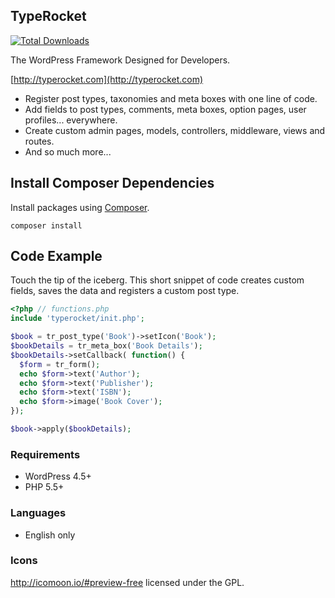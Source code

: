 ## TypeRocket

[![Total Downloads](https://poser.pugx.org/TypeRocket/typerocket/d/total.svg)](https://packagist.org/packages/TypeRocket/typerocket)

The WordPress Framework Designed for Developers.

[http://typerocket.com](http://typerocket.com)

- Register post types, taxonomies and meta boxes with one line of code.
- Add fields to post types, comments, meta boxes, option pages, user profiles... everywhere.
- Create custom admin pages, models, controllers, middleware, views and routes.
- And so much more...

## Install Composer Dependencies

Install packages using [Composer](https://getcomposer.org/).

```
composer install
```

## Code Example

Touch the tip of the iceberg. This short snippet of code creates custom fields, saves the data and registers a custom post type. 

```php
<?php // functions.php
include 'typerocket/init.php';

$book = tr_post_type('Book')->setIcon('Book');
$bookDetails = tr_meta_box('Book Details');
$bookDetails->setCallback( function() {
  $form = tr_form();
  echo $form->text('Author');
  echo $form->text('Publisher');
  echo $form->text('ISBN');
  echo $form->image('Book Cover');
});

$book->apply($bookDetails);
```

### Requirements

- WordPress 4.5+
- PHP 5.5+

### Languages

- English only

### Icons

http://icomoon.io/#preview-free licensed under the GPL.